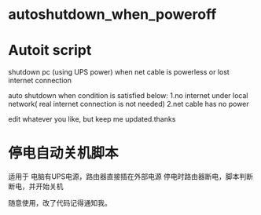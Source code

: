 # autoshutdown_when_poweroff
# Autoit script 
shutdown pc (using UPS power) when net cable is powerless or lost internet connection

auto shutdown when condition is satisfied below:
1.no internet under local network( real internet connection is not needed)
2.net cable has no power

edit whatever you like, but keep me updated.thanks

# 停电自动关机脚本
适用于 电脑有UPS电源，路由器直接插在外部电源
停电时路由器断电，脚本判断断电，并开始关机

随意使用，改了代码记得通知我。
